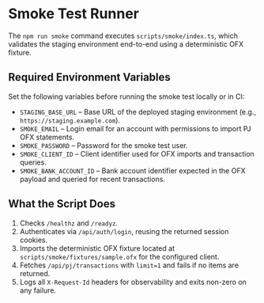 # Smoke Test Runner

The `npm run smoke` command executes `scripts/smoke/index.ts`, which validates the staging environment end-to-end using a deterministic OFX fixture.

## Required Environment Variables

Set the following variables before running the smoke test locally or in CI:

- `STAGING_BASE_URL` – Base URL of the deployed staging environment (e.g., `https://staging.example.com`).
- `SMOKE_EMAIL` – Login email for an account with permissions to import PJ OFX statements.
- `SMOKE_PASSWORD` – Password for the smoke test user.
- `SMOKE_CLIENT_ID` – Client identifier used for OFX imports and transaction queries.
- `SMOKE_BANK_ACCOUNT_ID` – Bank account identifier expected in the OFX payload and queried for recent transactions.

## What the Script Does

1. Checks `/healthz` and `/readyz`.
2. Authenticates via `/api/auth/login`, reusing the returned session cookies.
3. Imports the deterministic OFX fixture located at `scripts/smoke/fixtures/sample.ofx` for the configured client.
4. Fetches `/api/pj/transactions` with `limit=1` and fails if no items are returned.
5. Logs all `X-Request-Id` headers for observability and exits non-zero on any failure.
